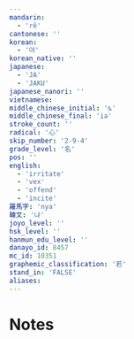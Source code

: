 ```yaml
---
mandarin:
  - 'rě'
cantonese: ''
korean:
  - '야'
korean_native: ''
japanese:
  - 'JA'
  - 'JAKU'
japanese_nanori: ''
vietnamese:
middle_chinese_initial: 'ȵ'
middle_chinese_final: 'ia'
stroke_count: ''
radical: '心'
skip_number: '2-9-4'
grade_level: '名'
pos: ''
english:
  - 'irritate'
  - 'vex'
  - 'offend'
  - 'incite'
羅馬字: 'nya'
韓文: '냐'
joyo_level: ''
hsk_level: ''
hanmun_edu_level: ''
danayo_id: 8457
mc_id: 10351
graphemic_classification: '若'
stand_in: 'FALSE'
aliases:
---
```


# Notes
